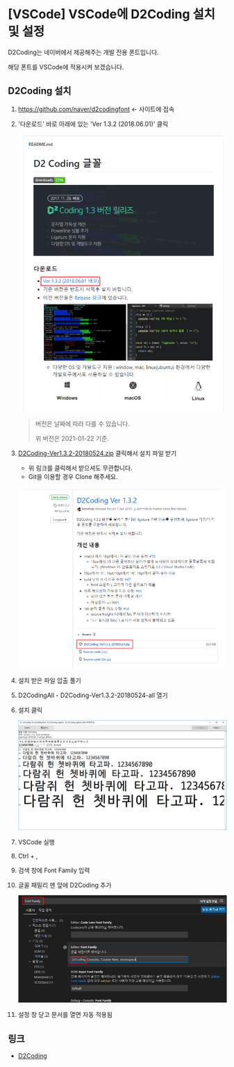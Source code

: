 # [VSCode] VSCode에 D2Coding 설치 및  설정

D2Coding는 네이버에서 제공해주는 개발 전용 폰트입니다.

해당 폰트를 VSCode에 적용시켜 보겠습니다.  


## D2Coding 설치

1. <https://github.com/naver/d2codingfont> ← 사이트에 접속
2. '다운로드' 바로 아래에 있는 'Ver 1.3.2 (2018.06.01)' 클릭

   ![1](1.png)
   
   > 버전은 날짜에 따라 다를 수 있습니다.
   >
   > 위 버전은 2021-01-22 기준.

3. [D2Coding-Ver1.3.2-20180524.zip](https://github.com/naver/d2codingfont/releases/download/VER1.3.2/D2Coding-Ver1.3.2-20180524.zip) 클릭해서 설치 파일 받기
   
   * 위 링크를 클릭해서 받으셔도 무관합니다.
   * Git을 이용할 경우 Clone 해주세요.
   
   ![2](2.png)
   
4. 설치 받은 파일 압출 풀기

5. D2CodingAll - D2Coding-Ver1.3.2-20180524-all 열기

6. 설치 클릭

   ![3](3.png)

7. VSCode 실행

8. Ctrl + , 

9. 검색 창에 Font Family 입력

10. 글꼴 패밀리 맨 앞에 D2Coding 추가

    ![4](4.png)

11. 설정 창 닫고 문서를 열면 자동 적용됨  
    

## 링크

* [D2Coding](https://github.com/naver/d2codingfont)